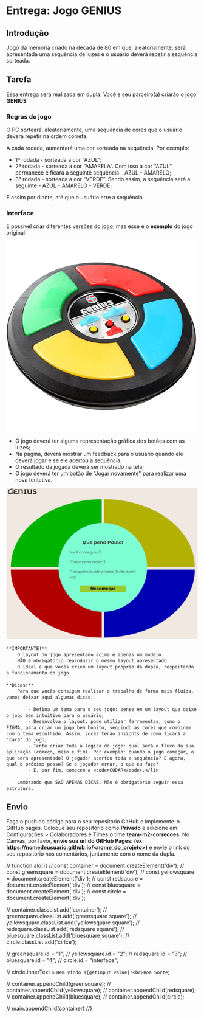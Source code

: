 # Entrega: Jogo GENIUS

## Introdução

Jogo da memória criado na década de 80 em que, aleatoriamente, será apresentada uma sequência de luzes e o usuário deverá repetir a sequência sorteada.

## Tarefa

Essa entrega será realizada em dupla. Você e seu parceiro(a) criarão o jogo **GENIUS**

### Regras do jogo

O PC sorteará, aleatoriamente, uma sequência de cores que o usuário deverá repetir na ordem correta.

A cada rodada, aumentará uma cor sorteada na sequência. Por exemplo:

- 1ª rodada - sorteada a cor “AZUL”;
- 2ª rodada - sorteada a cor “AMARELA”. Com isso a cor “AZUL” permanece e ficará a seguinte sequência - AZUL - AMARELO;
- 3ª rodada - sorteada a cor “VERDE”. Sendo assim, a sequência será a seguinte - AZUL - AMARELO - VERDE;

E assim por diante, até que o usuário erre a sequência.

### Interface

É possível criar diferentes versões do jogo, mas esse é o **exemplo** do jogo original:

![Jogo Original do GENIUS](./img/genius_game.jpg)

- O jogo deverá ter alguma representação gráfica dos botões com as luzes;
- Na página, deverá mostrar um feedback para o usuário quando ele deverá jogar e se ele acertou a sequência;
- O resultado da jogada deverá ser mostrado na tela;
- O jogo deverá ter um botão de "Jogar novamente" para realizar uma nova tentativa.

![Exemplo do jogo](./img/genius-game-gif.gif)

    **IMPORTANTE!**
        O layout do jogo apresentado acima é apenas um modelo.
        NÃO é obrigatório reproduzir o mesmo layout apresentado.
        O ideal é que vocês criem um layout próprio da dupla, respeitando o funcionamento do jogo.

    **Dicas!**
        Para que vocês consigam realizar o trabalho de forma mais fluída, vamos deixar aqui algumas dicas:

            - Defina um tema para o seu jogo: pense em um layout que deixe o jogo bem intuitivo para o usuário;
            - Desenvolva o layout: pode utilizar ferramentas, como o FIGMA, para criar um jogo bem bonito, seguindo as cores que combinem com o tema escolhido. Assim, vocês terão insights de como ficará a "cara" do jogo;
            - Tente criar toda a lógica do jogo: qual será o fluxo da sua aplicação (começo, meio e fim). Por exemplo: quando o jogo começar, o que será apresentado? O jogador acertou toda a sequência? E agora, qual o próximo passo? Se o jogador errar, o que eu faço?
            - E, por fim, comecem a <code>CODAR</code>.</li>

        Lembrando que SÃO APENAS DICAS. Não é obrigatório seguir essa estrutura.

## Envio

Faça o push do código para o seu repositório GitHub e implemente-o GitHub pages. Coloque seu repositório como **Privado** e adicione em Configurações > Colaboradores e Times o time **team-m2-correcoes**. No Canvas, por favor, **envie sua url do GitHub Pages: (ex: https://nomedeusuario.github.io/<nome_do_projeto>)** e envie o link do seu repositório nos comentários, juntamente com o nome da dupla.


//  function alo(){
//      const container = document.createElement('div');
//     const greensquare = document.createElement('div');
//     const yellowsquare = document.createElement('div');
//     const redsquare = document.createElement('div');
//     const bluesquare = document.createElement('div');
//     const circle = document.createElement('div');

//     container.classList.add('container');
//     greensquare.classList.add('greensquare square');
//     yellowsquare.classList.add('yellowsquare square');
//     redsquare.classList.add('redsquare square');
//     bluesquare.classList.add('bluesquare square');
//     circle.classList.add('cirlce');

//     greensquare.id = "1";
//     yellowsquare.id = "2";
//     redsquare.id = "3";
//     bluesquare.id = "4";
//     circle.id = "interface";

//     circle.innerText = `Bem vindo ${getInput.value}!<br>Boa Sorte`;

//     container.appendChild(greensquare);
//     container.appendChild(yellowsquare);
//     container.appendChild(redsquare);
//     container.appendChild(bluesquare);
//     container.appendChild(circle);

//     main.appendChild(container)
//}